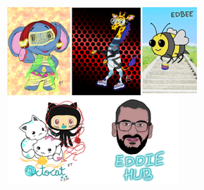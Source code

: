 <img src="./IMG_-g89icn.jpg" height="200px" />
<img src="./IMG_-li0sc5.jpg" height="200px" />
<img src="./IMG_715640.jpg" height="200px" />
<img src="./IMG_mmkfiq.jpg" height="200px" />
<img src="./IMG_t1poqg.jpg" height="200px" />
